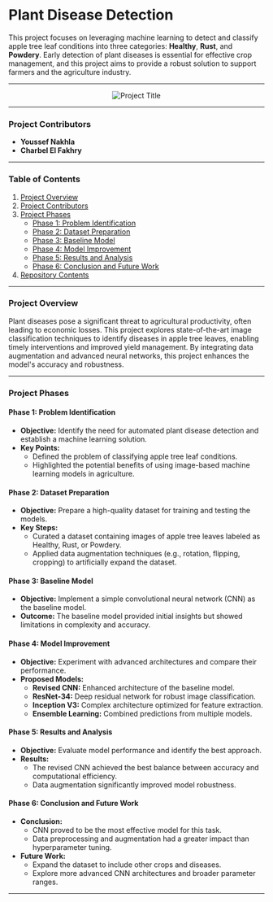 # Plant Disease Detection

This project focuses on leveraging machine learning to detect and classify apple tree leaf conditions into three categories: **Healthy**, **Rust**, and **Powdery**. Early detection of plant diseases is essential for effective crop management, and this project aims to provide a robust solution to support farmers and the agriculture industry.

---

<p align="center">
  <img src="https://github.com/user-attachments/assets/156fe9bc-c862-44fc-997d-b559c1992c88" alt="Project Title">
</p>

---

### Project Contributors
- **Youssef Nakhla**
- **Charbel El Fakhry**

---

### Table of Contents
1. [Project Overview](#project-overview)
2. [Project Contributors](#project-contributors)
3. [Project Phases](#project-phases)
   - [Phase 1: Problem Identification](#phase-1-problem-identification)
   - [Phase 2: Dataset Preparation](#phase-2-dataset-preparation)
   - [Phase 3: Baseline Model](#phase-3-baseline-model)
   - [Phase 4: Model Improvement](#phase-4-model-improvement)
   - [Phase 5: Results and Analysis](#phase-5-results-and-analysis)
   - [Phase 6: Conclusion and Future Work](#phase-6-conclusion-and-future-work)
4. [Repository Contents](#repository-contents)

---

### Project Overview

Plant diseases pose a significant threat to agricultural productivity, often leading to economic losses. This project explores state-of-the-art image classification techniques to identify diseases in apple tree leaves, enabling timely interventions and improved yield management. By integrating data augmentation and advanced neural networks, this project enhances the model's accuracy and robustness.

---

### Project Phases

#### **Phase 1: Problem Identification**
- **Objective:** Identify the need for automated plant disease detection and establish a machine learning solution.
- **Key Points:**
  - Defined the problem of classifying apple tree leaf conditions.
  - Highlighted the potential benefits of using image-based machine learning models in agriculture.

#### **Phase 2: Dataset Preparation**
- **Objective:** Prepare a high-quality dataset for training and testing the models.
- **Key Steps:**
  - Curated a dataset containing images of apple tree leaves labeled as Healthy, Rust, or Powdery.
  - Applied data augmentation techniques (e.g., rotation, flipping, cropping) to artificially expand the dataset.

#### **Phase 3: Baseline Model**
- **Objective:** Implement a simple convolutional neural network (CNN) as the baseline model.
- **Outcome:** The baseline model provided initial insights but showed limitations in complexity and accuracy.

#### **Phase 4: Model Improvement**
- **Objective:** Experiment with advanced architectures and compare their performance.
- **Proposed Models:**
  - **Revised CNN:** Enhanced architecture of the baseline model.
  - **ResNet-34:** Deep residual network for robust image classification.
  - **Inception V3:** Complex architecture optimized for feature extraction.
  - **Ensemble Learning:** Combined predictions from multiple models.

#### **Phase 5: Results and Analysis**
- **Objective:** Evaluate model performance and identify the best approach.
- **Results:**
  - The revised CNN achieved the best balance between accuracy and computational efficiency.
  - Data augmentation significantly improved model robustness.

#### **Phase 6: Conclusion and Future Work**
- **Conclusion:**
  - CNN proved to be the most effective model for this task.
  - Data preprocessing and augmentation had a greater impact than hyperparameter tuning.
- **Future Work:**
  - Expand the dataset to include other crops and diseases.
  - Explore more advanced CNN architectures and broader parameter ranges.
---

